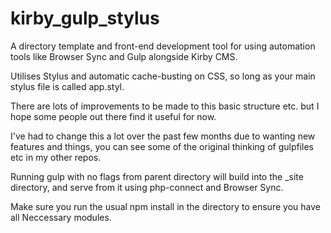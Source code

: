 # kirby_gulp_stylus

A directory template and front-end development tool for using automation tools like Browser Sync and Gulp alongside Kirby CMS.

Utilises Stylus and automatic cache-busting on CSS, so long as your main stylus file is called app.styl.

There are lots of improvements to be made to this basic structure etc. but I hope some people out there find it useful for now.

I've had to change this a lot over the past few months due to wanting new features and things, you can see some of the original thinking of gulpfiles etc in my other repos.

Running gulp with no flags from parent directory will build into the \_site directory, and serve from it using php-connect and Browser Sync.

Make sure you run the usual npm install in the directory to ensure you have all Neccessary modules.
